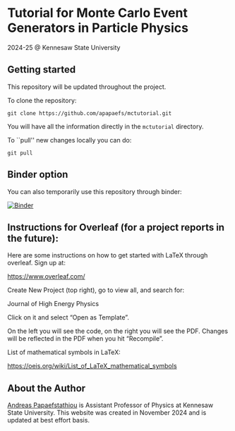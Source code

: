 # Tutorial for Monte Carlo Event Generators in Particle Physics

2024-25 @ Kennesaw State University

## Getting started

This repository will be updated throughout the project. 

To clone the repository: 

```
git clone https://github.com/apapaefs/mctutorial.git
```

You will have all the information directly in the ```mctutorial``` directory. 

To ``pull'' new changes locally you can do:

```
git pull
```

## Binder option

You can also temporarily use this repository through binder:

[![Binder](https://mybinder.org/badge_logo.svg)](https://mybinder.org/v2/gh/apapaefs/mctutorial/HEAD)

## Instructions for Overleaf (for a project reports in the future):

Here are some instructions on how to get started with LaTeX through overleaf. Sign up at: 
 
https://www.overleaf.com/

Create New Project (top right), go to view all, and search for:
 
Journal of High Energy Physics
 
Click on it and select “Open as Template”.
 
On the left you will see the code, on the right you will see the PDF. Changes will be reflected in the PDF when you hit “Recompile”.
 
List of mathematical symbols in LaTeX:
 
https://oeis.org/wiki/List_of_LaTeX_mathematical_symbols

## About the Author

[Andreas Papaefstathiou](https://facultyweb.kennesaw.edu/apapaefs/) is Assistant Professor of Physics at Kennesaw State University. This website was created in November 2024 and is updated at best effort basis.
